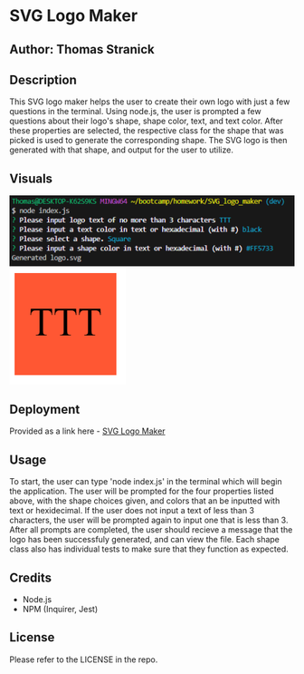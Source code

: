 # SVG Logo Maker
## Author: Thomas Stranick

## Description

This SVG logo maker helps the user to create their own logo with just a few questions in the terminal. Using node.js, the user is prompted a few questions about their logo's shape, shape color, text, and text color. After these properties are selected, the respective class for the shape that was picked is used to generate the corresponding shape. The SVG logo is then generated with that shape, and output for the user to utilize.

## Visuals

<img src="./assets/Screenshot 2024-04-15 080303.png" >
<img src="./assets/Screenshot 2024-04-15 080325.png" >

## Deployment

Provided as a link here - [SVG Logo Maker](https://github.com/ThStranick15/SVG_logo_maker)

## Usage

To start, the user can type 'node index.js' in the terminal which will begin the application. The user will be prompted for the four properties listed above, with the shape choices given, and colors that an be inputted with text or hexidecimal. If the user does not input a text of less than 3 characters, the user will be prompted again to input one that is less than 3. After all prompts are completed, the user should recieve a message that the logo has been successfuly generated, and can view the file. Each shape class also has individual tests to make sure that they function as expected.

## Credits

- Node.js
- NPM (Inquirer, Jest)

## License

Please refer to the LICENSE in the repo.